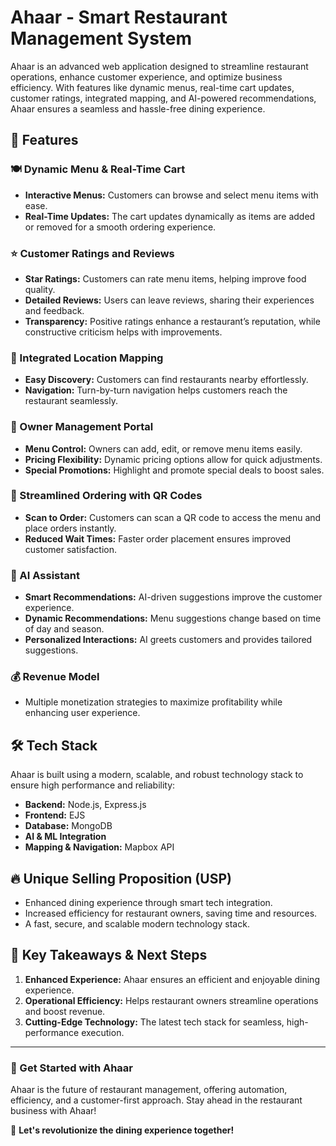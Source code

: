 # Ahaar - Smart Restaurant Management System

Ahaar is an advanced web application designed to streamline restaurant operations, enhance customer experience, and optimize business efficiency. With features like dynamic menus, real-time cart updates, customer ratings, integrated mapping, and AI-powered recommendations, Ahaar ensures a seamless and hassle-free dining experience.

## 🚀 Features

### 🍽️ Dynamic Menu & Real-Time Cart
- **Interactive Menus:** Customers can browse and select menu items with ease.
- **Real-Time Updates:** The cart updates dynamically as items are added or removed for a smooth ordering experience.

### ⭐ Customer Ratings and Reviews
- **Star Ratings:** Customers can rate menu items, helping improve food quality.
- **Detailed Reviews:** Users can leave reviews, sharing their experiences and feedback.
- **Transparency:** Positive ratings enhance a restaurant’s reputation, while constructive criticism helps with improvements.

### 📍 Integrated Location Mapping
- **Easy Discovery:** Customers can find restaurants nearby effortlessly.
- **Navigation:** Turn-by-turn navigation helps customers reach the restaurant seamlessly.

### 🏪 Owner Management Portal
- **Menu Control:** Owners can add, edit, or remove menu items easily.
- **Pricing Flexibility:** Dynamic pricing options allow for quick adjustments.
- **Special Promotions:** Highlight and promote special deals to boost sales.

### 📲 Streamlined Ordering with QR Codes
- **Scan to Order:** Customers can scan a QR code to access the menu and place orders instantly.
- **Reduced Wait Times:** Faster order placement ensures improved customer satisfaction.

### 🤖 AI Assistant
- **Smart Recommendations:** AI-driven suggestions improve the customer experience.
- **Dynamic Recommendations:** Menu suggestions change based on time of day and season.
- **Personalized Interactions:** AI greets customers and provides tailored suggestions.

### 💰 Revenue Model
- Multiple monetization strategies to maximize profitability while enhancing user experience.

## 🛠 Tech Stack
Ahaar is built using a modern, scalable, and robust technology stack to ensure high performance and reliability:

- **Backend:** Node.js, Express.js
- **Frontend:** EJS
- **Database:** MongoDB
- **AI & ML Integration**
- **Mapping & Navigation:** Mapbox API

## 🔥 Unique Selling Proposition (USP)
- Enhanced dining experience through smart tech integration.
- Increased efficiency for restaurant owners, saving time and resources.
- A fast, secure, and scalable modern technology stack.

## 📌 Key Takeaways & Next Steps
1. **Enhanced Experience:** Ahaar ensures an efficient and enjoyable dining experience.
2. **Operational Efficiency:** Helps restaurant owners streamline operations and boost revenue.
3. **Cutting-Edge Technology:** The latest tech stack for seamless, high-performance execution.

---

### 🎯 Get Started with Ahaar
Ahaar is the future of restaurant management, offering automation, efficiency, and a customer-first approach. Stay ahead in the restaurant business with Ahaar!

🚀 **Let's revolutionize the dining experience together!**

